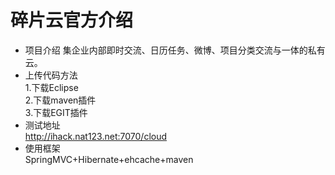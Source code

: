 # 碎片云官方介绍
* 项目介绍
集企业内部即时交流、日历任务、微博、项目分类交流与一体的私有云。
* 上传代码方法<br/>
1.下载Eclipse<br/>
2.下载maven插件<br/>
3.下载EGIT插件<br/>
* 测试地址<br/>
<a href="http://ihack.nat123.net:7070/cloud">http://ihack.nat123.net:7070/cloud</a><br/>
* 使用框架<br/>
SpringMVC+Hibernate+ehcache+maven
